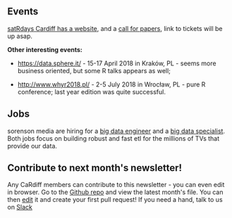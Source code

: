 ## Events
[satRdays Cardiff has a website](http://cardiff2018.satrdays.org/), and a [call for papers](https://www.papercall.io/satrdaycardiff2018), link to tickets will be up asap.

**Other interesting events:**

- https://data.sphere.it/ - 15-17 April 2018 in Kraków, PL - seems more business oriented, but some R talks appears as well;

- http://www.whyr2018.pl/ - 2-5 July 2018 in Wrocław, PL - pure R conference; last year edition was quite successful. 

## Jobs
sorenson media are hiring for a [big data engineer](https://sorensonmedia.hrmdirect.com/employment/job-opening.php?req=702671&&cust_sort1=48898&#job) and a [big data specialist](https://sorensonmedia.hrmdirect.com/employment/job-opening.php?req=677327&&cust_sort1=48898&#job). Both jobs focus on building robust and fast etl for the millions of TVs that provide our data.

## Contribute to next month's newsletter!
Any CaRdiff members can contribute to this newsletter - you can even edit in browser. Go to the [Github repo](//github.com/CaRdiffR/MonthlyUpdates) and view the latest month's file. You can then [edit](https://help.github.com/articles/editing-files-in-your-repository/) it and create your first pull request! If you need a hand, talk to us on [Slack](http://cardiffdev.herokuapp.com/)
